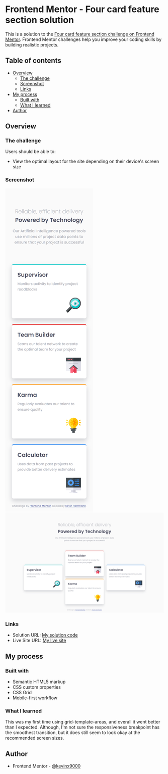 # Frontend Mentor - Four card feature section solution

This is a solution to the [Four card feature section challenge on Frontend Mentor](https://www.frontendmentor.io/challenges/four-card-feature-section-weK1eFYK). Frontend Mentor challenges help you improve your coding skills by building realistic projects. 

## Table of contents

- [Overview](#overview)
  - [The challenge](#the-challenge)
  - [Screenshot](#screenshot)
  - [Links](#links)
- [My process](#my-process)
  - [Built with](#built-with)
  - [What I learned](#what-i-learned)
- [Author](#author)

## Overview

### The challenge

Users should be able to:

- View the optimal layout for the site depending on their device's screen size

### Screenshot

![My Mobile Screenshot](my-mobile-screenshot-375.png)
![My Desktop Screenshot](my-desktop-screenshot-1440.png)

### Links

- Solution URL: [My solution code](https://https://github.com/kevinx9000/four-card-feature-section)
- Live Site URL: [My live site](https://kevinx9000.github.io/four-card-feature-section)

## My process

### Built with

- Semantic HTML5 markup
- CSS custom properties
- CSS Grid
- Mobile-first workflow

### What I learned

This was my first time using grid-template-areas, and overall it went better than I expected. Although, I'm not sure the responsiveness breakpoint has the smoothest transition, but it does still seem to look okay at the recommended screen sizes.

## Author

- Frontend Mentor - [@kevinx9000](https://www.frontendmentor.io/profile/kevinx9000)




